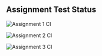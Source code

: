 ## Assignment Test Status

![Assignment 1 CI](https://github.com/jingshan-feng/c756-exer/actions/workflows/ci-a1.yml/badge.svg)

![Assignment 2 CI](https://github.com/jingshan-feng/c756-exer/actions/workflows/ci-a2.yml/badge.svg)

![Assignment 3 CI](https://github.com/jingshan-feng/c756-exer/actions/workflows/ci-a3.yml/badge.svg)
